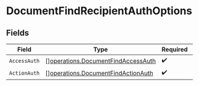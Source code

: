 # DocumentFindRecipientAuthOptions


## Fields

| Field                                                                                    | Type                                                                                     | Required                                                                                 | Description                                                                              |
| ---------------------------------------------------------------------------------------- | ---------------------------------------------------------------------------------------- | ---------------------------------------------------------------------------------------- | ---------------------------------------------------------------------------------------- |
| `AccessAuth`                                                                             | [][operations.DocumentFindAccessAuth](../../models/operations/documentfindaccessauth.md) | :heavy_check_mark:                                                                       | N/A                                                                                      |
| `ActionAuth`                                                                             | [][operations.DocumentFindActionAuth](../../models/operations/documentfindactionauth.md) | :heavy_check_mark:                                                                       | N/A                                                                                      |
